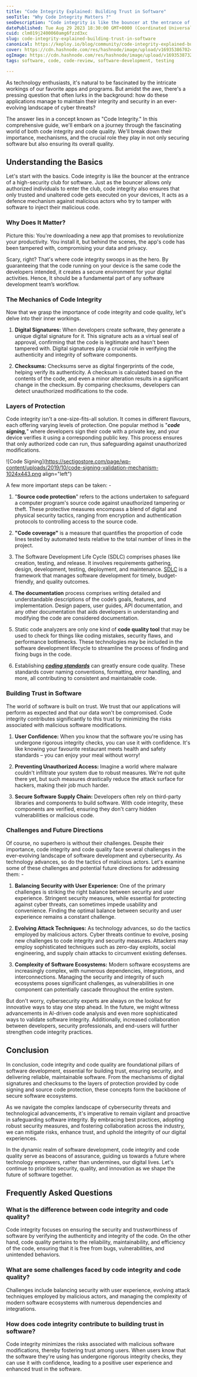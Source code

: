 ```yaml
---
title: "Code Integrity Explained: Building Trust in Software"
seoTitle: "Why Code Integrity Matters ?"
seoDescription: "Code integrity is like the bouncer at the entrance of a high-security club for software."
datePublished: Tue Aug 29 2023 18:30:00 GMT+0000 (Coordinated Universal Time)
cuid: clm019j2400060amg6fzzd3xc
slug: code-integrity-explained-building-trust-in-software
canonical: https://keploy.io/blog/community/code-integrity-explained-building-trust-in-software
cover: https://cdn.hashnode.com/res/hashnode/image/upload/v1693538670244/a0797747-bff4-45c1-b254-67b6c1434105.png
ogImage: https://cdn.hashnode.com/res/hashnode/image/upload/v1693538732068/9111ab9b-0855-4f08-b158-82d46ace0300.png
tags: software, code, code-review, software-development, testing

---
```


As technology enthusiasts, it's natural to be fascinated by the intricate workings of our favorite apps and programs. But amidst the awe, there's a pressing question that often lurks in the background: how do these applications manage to maintain their integrity and security in an ever-evolving landscape of cyber threats?

The answer lies in a concept known as "Code Integrity." In this comprehensive guide, we'll embark on a journey through the fascinating world of both code integrity and code quality. We'll break down their importance, mechanisms, and the crucial role they play in not only securing software but also ensuring its overall quality.

## Understanding the Basics

Let's start with the basics. Code integrity is like the bouncer at the entrance of a high-security club for software. Just as the bouncer allows only authorized individuals to enter the club, code integrity also ensures that only trusted and unaltered code gets executed on your devices, It acts as a defence mechanism against malicious actors who try to tamper with software to inject their malicious code.

### Why Does It Matter?

Picture this: You're downloading a new app that promises to revolutionize your productivity. You install it, but behind the scenes, the app's code has been tampered with, compromising your data and privacy.

Scary, right? That's where code integrity swoops in as the hero. By guaranteeing that the code running on your device is the same code the developers intended, it creates a secure environment for your digital activities. Hence, It should be a fundamental part of any software development team’s workflow.

### The Mechanics of Code Integrity

Now that we grasp the importance of code integrity and code quality, let's delve into their inner workings.

1. **Digital Signatures:** When developers create software, they generate a unique digital signature for it. This signature acts as a virtual seal of approval, confirming that the code is legitimate and hasn't been tampered with. Digital signatures play a crucial role in verifying the authenticity and integrity of software components.
    
2. **Checksums:** Checksums serve as digital fingerprints of the code, helping verify its authenticity. A checksum is calculated based on the contents of the code, and even a minor alteration results in a significant change in the checksum. By comparing checksums, developers can detect unauthorized modifications to the code.
    

### Layers of Protection

Code integrity isn't a one-size-fits-all solution. It comes in different flavours, each offering varying levels of protection. One popular method is "***code signing,***" where developers sign their code with a private key, and your device verifies it using a corresponding public key. This process ensures that only authorized code can run, thus safeguarding against unauthorized modifications.

![Code Signing](https://sectigostore.com/page/wp-content/uploads/2019/10/code-signing-validation-mechanism-1024x443.png align="left")

A few more important steps can be taken: -

1. "**Source code protection**" refers to the actions undertaken to safeguard a computer program's source code against unauthorized tampering or theft. These protective measures encompass a blend of digital and physical security tactics, ranging from encryption and authentication protocols to controlling access to the source code.
    
2. **"Code coverage"** is a measure that quantifies the proportion of code lines tested by automated tests relative to the total number of lines in the project.
    
3. The Software Development Life Cycle (SDLC) comprises phases like creation, testing, and release. It involves requirements gathering, design, development, testing, deployment, and maintenance. [SDLC](https://community.keploy.io/4-ways-to-accelerate-your-software-testing-life-cycle) is a framework that manages software development for timely, budget-friendly, and quality outcomes.
    
4. **The documentation** process comprises writing detailed and understandable descriptions of the code’s goals, features, and implementation. Design papers, user guides, API documentation, and any other documentation that aids developers in understanding and modifying the code are considered documentation.
    
5. Static code analyzers are only one kind of **code quality tool** that may be used to check for things like coding mistakes, security flaws, and performance bottlenecks. These technologies may be included in the software development lifecycle to streamline the process of finding and fixing bugs in the code.
    
6. Establishing [***coding standards***](https://www.geeksforgeeks.org/coding-standards-and-guidelines/) can greatly ensure code quality. These standards cover naming conventions, formatting, error handling, and more, all contributing to consistent and maintainable code.
    

### Building Trust in Software

The world of software is built on trust. We trust that our applications will perform as expected and that our data won't be compromised. Code integrity contributes significantly to this trust by minimizing the risks associated with malicious software modifications.

1. **User Confidence:** When you know that the software you're using has undergone rigorous integrity checks, you can use it with confidence. It's like knowing your favourite restaurant meets health and safety standards – you can enjoy your meal without worry!
    
2. **Preventing Unauthorized Access:** Imagine a world where malware couldn't infiltrate your system due to robust measures. We're not quite there yet, but such measures drastically reduce the attack surface for hackers, making their job much harder.
    
3. **Secure Software Supply Chain:** Developers often rely on third-party libraries and components to build software. With code integrity, these components are verified, ensuring they don't carry hidden vulnerabilities or malicious code.
    

### Challenges and Future Directions

Of course, no superhero is without their challenges. Despite their importance, code integrity and code quality face several challenges in the ever-evolving landscape of software development and cybersecurity. As technology advances, so do the tactics of malicious actors. Let's examine some of these challenges and potential future directions for addressing them: -

1. **Balancing Security with User Experience:** One of the primary challenges is striking the right balance between security and user experience. Stringent security measures, while essential for protecting against cyber threats, can sometimes impede usability and convenience. Finding the optimal balance between security and user experience remains a constant challenge.
    
2. **Evolving Attack Techniques:** As technology advances, so do the tactics employed by malicious actors. Cyber threats continue to evolve, posing new challenges to code integrity and security measures. Attackers may employ sophisticated techniques such as zero-day exploits, social engineering, and supply chain attacks to circumvent existing defenses.
    
3. **Complexity of Software Ecosystems:** Modern software ecosystems are increasingly complex, with numerous dependencies, integrations, and interconnections. Managing the security and integrity of such ecosystems poses significant challenges, as vulnerabilities in one component can potentially cascade throughout the entire system.
    

But don't worry, cybersecurity experts are always on the lookout for innovative ways to stay one step ahead. In the future, we might witness advancements in AI-driven code analysis and even more sophisticated ways to validate software integrity. Additionally, increased collaboration between developers, security professionals, and end-users will further strengthen code integrity practices.

## Conclusion

In conclusion, code integrity and code quality are foundational pillars of software development, essential for building trust, ensuring security, and delivering reliable, maintainable software. From the mechanisms of digital signatures and checksums to the layers of protection provided by code signing and source code protection, these concepts form the backbone of secure software ecosystems.

As we navigate the complex landscape of cybersecurity threats and technological advancements, it's imperative to remain vigilant and proactive in safeguarding software integrity. By embracing best practices, adopting robust security measures, and fostering collaboration across the industry, we can mitigate risks, enhance trust, and uphold the integrity of our digital experiences.

In the dynamic realm of software development, code integrity and code quality serve as beacons of assurance, guiding us towards a future where technology empowers, rather than undermines, our digital lives. Let's continue to prioritize security, quality, and innovation as we shape the future of software together.

## **Frequently Asked Questions**

### **What is the difference between code integrity and code quality?**

Code integrity focuses on ensuring the security and trustworthiness of software by verifying the authenticity and integrity of the code. On the other hand, code quality pertains to the reliability, maintainability, and efficiency of the code, ensuring that it is free from bugs, vulnerabilities, and unintended behaviors.

### **What are some challenges faced by code integrity and code quality?**

Challenges include balancing security with user experience, evolving attack techniques employed by malicious actors, and managing the complexity of modern software ecosystems with numerous dependencies and integrations.

### **How does code integrity contribute to building trust in software?**

Code integrity minimizes the risks associated with malicious software modifications, thereby fostering trust among users. When users know that the software they're using has undergone rigorous integrity checks, they can use it with confidence, leading to a positive user experience and enhanced trust in the software.
